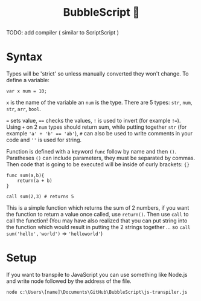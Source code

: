 # <p align="center" dir="auto">BubbleScript 🫧</p>

TODO: add compiler ( similar to ScriptScript )

# Syntax

Types will be 'strict' so unless manually converted they won't change.
To define a variable:
```
var x num = 10;
```

`x` is the name of the variable an `num` is the type. There are 5 types: 
`str`, `num`, `str`, `arr`, `bool`.

`=` sets value, `==` checks the values, `!` is used to invert (for example `!=`).
Using `+` on 2 `num` types should return sum, while putting together `str` (for example `'a' + 'b' == 'ab'`),
`#` can also be used to write comments in your code and `''` is used for string.

Function is defined with a keyword `func` follow by name and then `()`.
Paratheses `()` can include parameters, they must be separated by commas.
Then code that is going to be executed will be inside of curly brackets: `{}`
```
func sum(a,b){
    return(a + b)
}

call sum(2,3) # returns 5
```
This is a simple function which returns the sum of 2 numbers, if you want the function to return a value once called, use `return()`. Then use `call` to call the function! (You may have also realized that you can put string into the function which would result in putting the 2 strings together ... so `call sum('hello','world')` => `'helloworld'`)

# Setup

If you want to transpile to JavaScript you can use something like Node.js and write node followed by the address of the file.
```
node c:\Users\[name]\Documents\GitHub\BubbleScript\js-transpiler.js
```